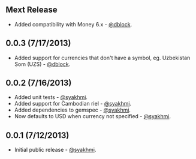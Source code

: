Mext Release
------------
* Added compatibility with Money 6.x - [@dblock](https://github.com/dblock).

0.0.3 (7/17/2013)
------------
* Added support for currencies that don't have a symbol, eg. Uzbekistan Som (UZS) - [@dblock](https://github.com/dblock).

0.0.2 (7/16/2013)
-----------------
* Added unit tests - [@syakhmi](https://github.com/syakhmi).
* Added support for Cambodian riel - [@syakhmi](https://github.com/syakhmi).
* Added dependencies to gemspec - [@syakhmi](https://github.com/syakhmi).
* Now defaults to USD when currency not specified - [@syakhmi](https://github.com/syakhmi).

0.0.1 (7/12/2013)
----------------
* Initial public release - [@syakhmi](https://github.com/syakhmi).
